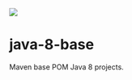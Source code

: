 
![](https://github.com/wigforss/java-8-base/.github/workflows/maven.yml/badge.svg)
# java-8-base
Maven base POM Java 8 projects.